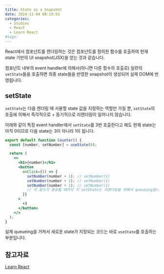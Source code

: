 ```yaml
---
title: State as a Snapshot
date: 2024-11-04 08:19:53
categories:
  - Studies
  - React
  - Learn React
#tags:
---
```

React에서 컴포넌트를 렌더링하는 것은 컴포넌트를 정의한 함수를 호출하여 현재 state 기반의 UI snapshot(JSX)을 얻는 것과 같습니다.

컴포넌트 내부의 event handler에 의해서(아니면 다른 함수의 호출로) 일련의 `setState`들을 호출하면 최종 state들을 반영한 snapshot이 생성되어 실제 DOM에 반영됩니다.

## setState

`setState`는 다음 렌더링 때 사용할 state 값을 지정하는 역할만 가질 뿐, `setState`의 호출에 의해서 즉각적으로 + 동기적으로 리렌더링이 일어나지 않습니다.

아래와 같이 특정 event handler에서 `setState`를 3번 호출한다고 해도 현재 state는 아직 0이므로 다음 state는 3이 아니라 1이 됩니다.

```jsx
export default function Counter() {
  const [number, setNumber] = useState(0);

  return (
    <>
      <h1>{number}</h1>
      <button
        onClick={() => {
          setNumber(number + 1); // setNumber(1)
          setNumber(number + 1); // setNumber(1)
          setNumber(number + 1); // setNumber(1)
          // 이 함수가 종료될 때까지 각 setState는 리렌더링을 위해서 queueing됩니다!
        }}
      >
        +3
      </button>
    </>
  );
}
```

실제 queueing을 거쳐서 새로운 state가 지정되는 코드는 바로 `useState`를 호출하는 부분입니다.

## 참고자료

[Learn React](https://react.dev/learn)